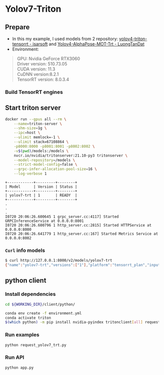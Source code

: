 # Yolov7-Triton

## Prepare

- In this my example, I used models from 2 repository: [yolov4-triton-tensorrt - isarsoft](https://github.com/isarsoft/yolov4-triton-tensorrt/tree/b42dd1faf50e516b3943eafd3c15408f536bf1c5) and [Yolov4-AlphaPose-MOT-Trt - LuongTanDat](https://github.com/LuongTanDat/Yolov4-AlphaPose-MOT-Trt)
- Environment:

> GPU: Nvidia GeForce RTX3060<br>
> Driver version: 510.73.05<br>
> CUDA version: 11.3<br>
> CuDNN version:8.2.1<br>
> TensorRT version: 8.0.3.4

### Build TensorRT engines

## Start triton server

```bash
docker run --gpus all --rm \
    --name=triton-server \
    --shm-size=1g \
    --ipc=host \
    --ulimit memlock=-1 \
    --ulimit stack=67108864 \
    -p8000:8000 -p8001:8001 -p8002:8002 \
    -v$(pwd)/models:/models \
    nvcr.io/nvidia/tritonserver:21.10-py3 tritonserver \
    --model-repository=/models \
    --strict-model-config=false \
    --grpc-infer-allocation-pool-size=16 \
    --log-verbose 1
```

```
+------------+---------+--------+
| Model      | Version | Status |
+------------+---------+--------+
| yolov7-trt | 1       | READY  |
+------------+---------+--------+
.
.
.
I0720 20:06:26.600645 1 grpc_server.cc:4117] Started GRPCInferenceService at 0.0.0.0:8001
I0720 20:06:26.600796 1 http_server.cc:2815] Started HTTPService at 0.0.0.0:8000
I0720 20:06:26.641779 1 http_server.cc:167] Started Metrics Service at 0.0.0.0:8002
```

### `Curl` info models

```bash
$ curl http://127.0.0.1:8000/v2/models/yolov7-trt
{"name":"yolov7-trt","versions":["1"],"platform":"tensorrt_plan","inputs":[{"name":"images","datatype":"FP32","shape":[-1,3,608,608]}],"outputs":[{"name":"output","datatype":"FP32","shape":[-1,22743,12]}]}
```

## python client

### Install dependencies

```bash
cd ${WORKING_DIR}/client/python/

conda env create -f environment.yml
conda activate triton
$(which python) -m pip install nvidia-pyindex tritonclient[all] requests Flask flask-cors pyopenssl
```

### Run examples

```bash
python request_yolov7_trt.py
```

### Run API

```bash
python app.py
```

<!-- 
## [C++ client](https://github.com/olibartfast/object-detection-inference)

### Install dependencies

```bash
sudo apt install libssl-dev
python3 -m pip install --user grpcio-tools
git clone https://github.com/Tencent/rapidjson.git
cd rapidjson
cmake .
make
sudo make install
cd -

git clone https://github.com/triton-inference-server/client.git -b r21.05
cd client
sed -i 's/byte_contents/bytes_contents/' src/c++/library/grpc_client.cc
mkdir build
cd build
cmake -DCMAKE_INSTALL_PREFIX=`pwd`/install -DTRITON_ENABLE_CC_HTTP=ON -DTRITON_ENABLE_CC_GRPC=ON -DTRITON_ENABLE_PERF_ANALYZER=ON -DTRITON_ENABLE_PYTHON_HTTP=ON -DTRITON_ENABLE_PYTHON_GRPC=ON -DTRITON_ENABLE_GPU=ON -DTRITON_ENABLE_EXAMPLES=ON -DTRITON_ENABLE_TESTS=ON ..
make cc-clients python-clients -j$(nproc)
TritonClientThirdParty_DIR=$(pwd)/third-party
TritonClientBuild_DIR=$(pwd)/install
```

### Build and run examples

```bash
cd ${WORKING_DIR}/client/c++/
mkdir build
cd build
cmake ..
make
./yolov4-triton-cpp-client
``` -->
